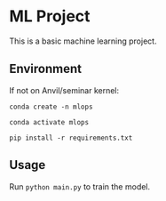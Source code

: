 # ML Project

This is a basic machine learning project.

## Environment

If not on Anvil/seminar kernel:

```
conda create -n mlops

conda activate mlops

pip install -r requirements.txt
```

## Usage

Run `python main.py` to train the model. 
